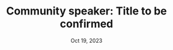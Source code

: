 ---
slug: oct-19-harshil-patel
timeframe: 1:00 - 1:30 PM (15 min)
title: "Community speaker: Title to be confirmed"
datetime: 2023-10-19T13:00:00.000Z
date: Oct 19, 2023
time: 1:00 PM
isChild: false
hasPage: true
speakers:
  - Harshil Patel
tags:
  - Community
youtube: 
youtubeUrl: 
---